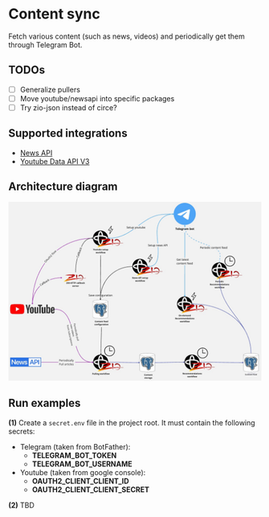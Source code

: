 # Content sync
Fetch various content (such as news, videos) and periodically get them through Telegram Bot.  

## TODOs
- [ ] Generalize pullers 
- [ ] Move youtube/newsapi into specific packages
- [ ] Try zio-json instead of circe?

## Supported integrations
- [News API](https://newsapi.org/docs/get-started)
- [Youtube Data API V3](https://developers.google.com/youtube/v3/docs)

## Architecture diagram
![Diagram](diagrams/ContentSync.jpg)

## Run examples
**(1)** Create a `secret.env` file in the project root. It must contain the following secrets:
- Telegram (taken from BotFather):
  - **TELEGRAM_BOT_TOKEN**
  - **TELEGRAM_BOT_USERNAME** 
- Youtube (taken from google console):
  - **OAUTH2_CLIENT_CLIENT_ID**
  - **OAUTH2_CLIENT_CLIENT_SECRET**

**(2)**
TBD